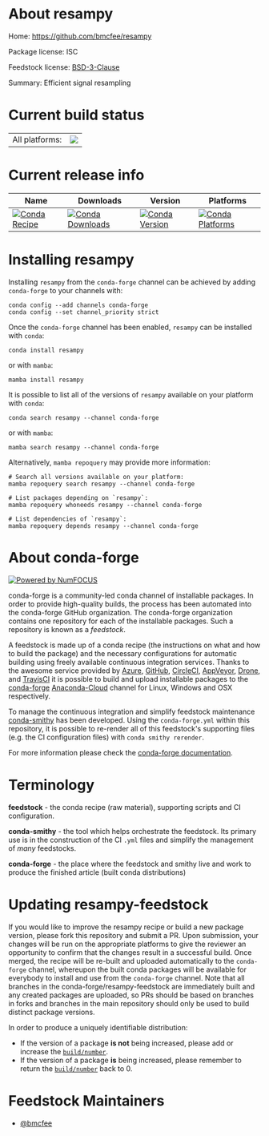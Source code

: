 About resampy
=============

Home: https://github.com/bmcfee/resampy

Package license: ISC

Feedstock license: [BSD-3-Clause](https://github.com/conda-forge/resampy-feedstock/blob/main/LICENSE.txt)

Summary: Efficient signal resampling

Current build status
====================


<table><tr><td>All platforms:</td>
    <td>
      <a href="https://dev.azure.com/conda-forge/feedstock-builds/_build/latest?definitionId=3532&branchName=main">
        <img src="https://dev.azure.com/conda-forge/feedstock-builds/_apis/build/status/resampy-feedstock?branchName=main">
      </a>
    </td>
  </tr>
</table>

Current release info
====================

| Name | Downloads | Version | Platforms |
| --- | --- | --- | --- |
| [![Conda Recipe](https://img.shields.io/badge/recipe-resampy-green.svg)](https://anaconda.org/conda-forge/resampy) | [![Conda Downloads](https://img.shields.io/conda/dn/conda-forge/resampy.svg)](https://anaconda.org/conda-forge/resampy) | [![Conda Version](https://img.shields.io/conda/vn/conda-forge/resampy.svg)](https://anaconda.org/conda-forge/resampy) | [![Conda Platforms](https://img.shields.io/conda/pn/conda-forge/resampy.svg)](https://anaconda.org/conda-forge/resampy) |

Installing resampy
==================

Installing `resampy` from the `conda-forge` channel can be achieved by adding `conda-forge` to your channels with:

```
conda config --add channels conda-forge
conda config --set channel_priority strict
```

Once the `conda-forge` channel has been enabled, `resampy` can be installed with `conda`:

```
conda install resampy
```

or with `mamba`:

```
mamba install resampy
```

It is possible to list all of the versions of `resampy` available on your platform with `conda`:

```
conda search resampy --channel conda-forge
```

or with `mamba`:

```
mamba search resampy --channel conda-forge
```

Alternatively, `mamba repoquery` may provide more information:

```
# Search all versions available on your platform:
mamba repoquery search resampy --channel conda-forge

# List packages depending on `resampy`:
mamba repoquery whoneeds resampy --channel conda-forge

# List dependencies of `resampy`:
mamba repoquery depends resampy --channel conda-forge
```


About conda-forge
=================

[![Powered by
NumFOCUS](https://img.shields.io/badge/powered%20by-NumFOCUS-orange.svg?style=flat&colorA=E1523D&colorB=007D8A)](https://numfocus.org)

conda-forge is a community-led conda channel of installable packages.
In order to provide high-quality builds, the process has been automated into the
conda-forge GitHub organization. The conda-forge organization contains one repository
for each of the installable packages. Such a repository is known as a *feedstock*.

A feedstock is made up of a conda recipe (the instructions on what and how to build
the package) and the necessary configurations for automatic building using freely
available continuous integration services. Thanks to the awesome service provided by
[Azure](https://azure.microsoft.com/en-us/services/devops/), [GitHub](https://github.com/),
[CircleCI](https://circleci.com/), [AppVeyor](https://www.appveyor.com/),
[Drone](https://cloud.drone.io/welcome), and [TravisCI](https://travis-ci.com/)
it is possible to build and upload installable packages to the
[conda-forge](https://anaconda.org/conda-forge) [Anaconda-Cloud](https://anaconda.org/)
channel for Linux, Windows and OSX respectively.

To manage the continuous integration and simplify feedstock maintenance
[conda-smithy](https://github.com/conda-forge/conda-smithy) has been developed.
Using the ``conda-forge.yml`` within this repository, it is possible to re-render all of
this feedstock's supporting files (e.g. the CI configuration files) with ``conda smithy rerender``.

For more information please check the [conda-forge documentation](https://conda-forge.org/docs/).

Terminology
===========

**feedstock** - the conda recipe (raw material), supporting scripts and CI configuration.

**conda-smithy** - the tool which helps orchestrate the feedstock.
                   Its primary use is in the construction of the CI ``.yml`` files
                   and simplify the management of *many* feedstocks.

**conda-forge** - the place where the feedstock and smithy live and work to
                  produce the finished article (built conda distributions)


Updating resampy-feedstock
==========================

If you would like to improve the resampy recipe or build a new
package version, please fork this repository and submit a PR. Upon submission,
your changes will be run on the appropriate platforms to give the reviewer an
opportunity to confirm that the changes result in a successful build. Once
merged, the recipe will be re-built and uploaded automatically to the
`conda-forge` channel, whereupon the built conda packages will be available for
everybody to install and use from the `conda-forge` channel.
Note that all branches in the conda-forge/resampy-feedstock are
immediately built and any created packages are uploaded, so PRs should be based
on branches in forks and branches in the main repository should only be used to
build distinct package versions.

In order to produce a uniquely identifiable distribution:
 * If the version of a package **is not** being increased, please add or increase
   the [``build/number``](https://docs.conda.io/projects/conda-build/en/latest/resources/define-metadata.html#build-number-and-string).
 * If the version of a package **is** being increased, please remember to return
   the [``build/number``](https://docs.conda.io/projects/conda-build/en/latest/resources/define-metadata.html#build-number-and-string)
   back to 0.

Feedstock Maintainers
=====================

* [@bmcfee](https://github.com/bmcfee/)

